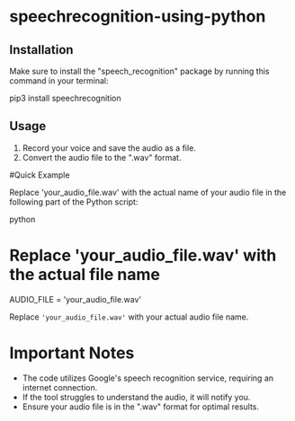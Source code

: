 # speechrecognition-using-python
## Installation

Make sure to install the "speech_recognition" package by running this command in your terminal:

pip3 install speechrecognition


## Usage

1. Record your voice and save the audio as a file.
2. Convert the audio file to the ".wav" format.

#Quick Example

Replace 'your_audio_file.wav' with the actual name of your audio file in the following part of the Python script:

python
# Replace 'your_audio_file.wav' with the actual file name
AUDIO_FILE = 'your_audio_file.wav'


Replace `'your_audio_file.wav'` with your actual audio file name.

# Important Notes
- The code utilizes Google's speech recognition service, requiring an internet connection.
- If the tool struggles to understand the audio, it will notify you.
- Ensure your audio file is in the ".wav" format for optimal results.
